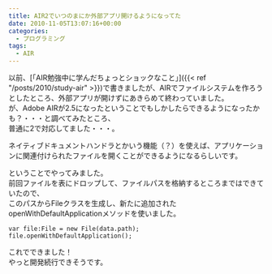 ```yaml
---
title: AIR2でいつのまにか外部アプリ開けるようになってた
date: 2010-11-05T13:07:16+00:00
categories:
  - プログラミング
tags:
  - AIR
---
```

以前、[「AIR勉強中に学んだちょっとショックなこと」]({{< ref "/posts/2010/study-air" >}})で書きましたが、AIRでファイルシステムを作ろうとしたところ、外部アプリが開けずにあきらめて終わっていました。  
が、Adobe AIRが2.5になったということでもしかしたらできるようになったかも？・・・と調べてみたところ、  
普通に2で対応してました・・・。

ネイティブドキュメントハンドラとかいう機能（？）を使えば、アプリケーションに関連付けられたファイルを開くことができるようになるらしいです。

ということでやってみました。  
前回ファイルを表にドロップして、ファイルパスを格納するところまではできていたので、  
このパスからFileクラスを生成し、新たに追加されたopenWithDefaultApplicationメソッドを使いました。

```
var file:File = new File(data.path);
file.openWithDefaultApplication();
```

これでできました！  
やっと開発続行できそうです。
